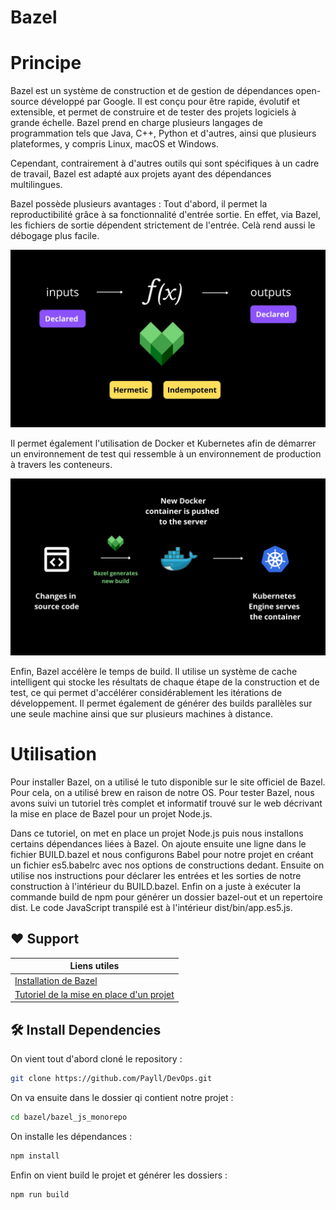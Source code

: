 # Bazel

# Principe
Bazel est un système de construction et de gestion de dépendances open-source développé par Google. Il est conçu pour être rapide, évolutif et extensible, et permet de construire et de tester des projets logiciels à grande échelle. Bazel prend en charge plusieurs langages de programmation tels que Java, C++, Python et d'autres, ainsi que plusieurs plateformes, y compris Linux, macOS et Windows.

Cependant, contrairement à d'autres outils qui sont spécifiques à un cadre de travail, Bazel est adapté aux projets ayant des dépendances multilingues.

Bazel possède plusieurs avantages : 
Tout d'abord, il permet la reproductibilité grâce à sa fonctionnalité d'entrée sortie. En effet, via Bazel, les fichiers de sortie dépendent strictement de l'entrée. Celà rend aussi le débogage plus facile.

![Presentation de Bazel](./assets/presentation.png)

Il permet également l'utilisation de Docker et Kubernetes afin de démarrer un environnement de test qui ressemble à un environnement de production à travers les conteneurs.

![Presentation de Bazel](./assets/Bazel_Docker.png)

Enfin, Bazel accélère le temps de build. Il utilise un système de cache intelligent qui stocke les résultats de chaque étape de la construction et de test, ce qui permet d'accélérer considérablement les itérations de développement. Il permet également de générer des builds parallèles sur une seule machine ainsi que sur plusieurs machines à distance.

# Utilisation 
Pour installer Bazel, on a utilisé le tuto disponible sur le site officiel de Bazel. Pour cela, on a utilisé brew en raison de notre OS. Pour tester Bazel, nous avons suivi un tutoriel très complet et informatif trouvé sur le web décrivant la mise en place de Bazel pour un projet Node.js. 

Dans ce tutoriel, on met en place un projet Node.js puis nous installons certains dépendances liées à Bazel. On ajoute ensuite une ligne dans le fichier BUILD.bazel et nous configurons Babel pour notre projet en créant un fichier es5.babelrc avec nos options de constructions dedant. Ensuite on utilise nos instructions pour déclarer les entrées et les sorties de notre construction à l'intérieur du BUILD.bazel. Enfin on a juste à exécuter la commande build de npm pour générer un dossier bazel-out et un repertoire dist. Le code JavaScript transpilé est à l'intérieur dist/bin/app.es5.js.

## ❤️ Support  
| Liens utiles | 
| --------  |
| [Installation de Bazel](https://bazel.build/about/intro)    | 
| [Tutoriel de la mise en place d'un projet](https://semaphoreci.com/blog/bazel-build-tutorial-examples)    | 

## 🛠️ Install Dependencies   
On vient tout d'abord cloné le repository :
```bash
git clone https://github.com/Payll/DevOps.git
```
On va ensuite dans le dossier qi contient notre projet :
```bash
cd bazel/bazel_js_monorepo
```
On installe les dépendances :
```bash
npm install
```
Enfin on vient build le projet et générer les dossiers :
```bash
npm run build
```  

